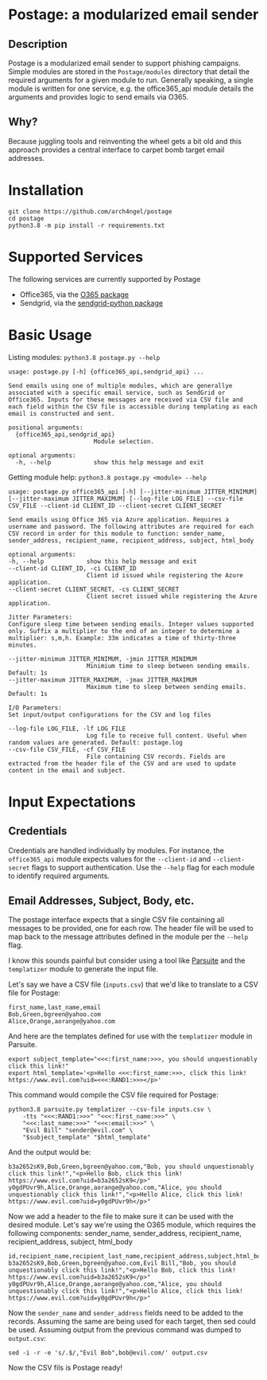 # Postage: a modularized email sender

## Description

Postage is a modularized email sender to support phishing campaigns. Simple modules
are stored in the `Postage/modules` directory that detail the required arguments
for a given module to run. Generally speaking, a single module is written for one
service, e.g. the office365_api module details the arguments and provides logic to
send emails via O365.

## Why?

Because juggling tools and reinventing the wheel gets a bit old and this approach
provides a central interface to carpet bomb target email addresses.

# Installation

```
git clone https://github.com/arch4ngel/postage
cd postage
python3.8 -m pip install -r requirements.txt
```

# Supported Services

The following services are currently supported by Postage

- Office365, via the [O365 package](https://pypi.org/project/O365/)
- Sendgrid, via the [sendgrid-python package](https://github.com/sendgrid/sendgrid-python)

# Basic Usage

Listing modules: `python3.8 postage.py --help`

```
usage: postage.py [-h] {office365_api,sendgrid_api} ...

Send emails using one of multiple modules, which are generallye associated with a specific email service, such as SendGrid or Office365. Inputs for these messages are received via CSV file and each field within the CSV file is accessible during templating as each email is constructed and sent.

positional arguments:
  {office365_api,sendgrid_api}
                        Module selection.

optional arguments:
  -h, --help            show this help message and exit
  ```
  
  Getting module help: `python3.8 postage.py <module> --help`
  
  ```
  usage: postage.py office365_api [-h] [--jitter-minimum JITTER_MINIMUM] [--jitter-maximum JITTER_MAXIMUM] [--log-file LOG_FILE] --csv-file CSV_FILE --client-id CLIENT_ID --client-secret CLIENT_SECRET

Send emails using Office 365 via Azure application. Requires a username and password. The following attributes are required for each CSV record in order for this module to function: sender_name, sender_address, recipient_name, recipient_address, subject, html_body

optional arguments:
  -h, --help            show this help message and exit
  --client-id CLIENT_ID, -ci CLIENT_ID
                        Client id issued while registering the Azure application.
  --client-secret CLIENT_SECRET, -cs CLIENT_SECRET
                        Client secret issued while registering the Azure application.

Jitter Parameters:
  Configure sleep time between sending emails. Integer values supported only. Suffix a multiplier to the end of an integer to determine a multiplier: s,m,h. Example: 33m indicates a time of thirty-three minutes.

  --jitter-minimum JITTER_MINIMUM, -jmin JITTER_MINIMUM
                        Minimium time to sleep between sending emails. Default: 1s
  --jitter-maximum JITTER_MAXIMUM, -jmax JITTER_MAXIMUM
                        Maximum time to sleep between sending emails. Default: 1s

I/O Parameters:
  Set input/output configurations for the CSV and log files

  --log-file LOG_FILE, -lf LOG_FILE
                        Log file to receive full content. Useful when random values are generated. Default: postage.log
  --csv-file CSV_FILE, -cf CSV_FILE
                        File containing CSV records. Fields are extracted from the header file of the CSV and are used to update content in the email and subject.
```

# Input Expectations

## Credentials

Credentials are handled individually by modules. For instance, the `office365_api`
module expects values for the `--client-id` and `--client-secret` flags to support
authentication. Use the `--help` flag for each module to identify required arguments.

## Email Addresses, Subject, Body, etc.

The postage interface expects that a single CSV file containing all messages to
be provided, one for each row. The header file will be used to map back to the
message attributes defined in the module per the `--help` flag.

I know this sounds painful but consider using a tool like
[Parsuite](https://github.com/arch4ngel/parsuite) and the `templatizer`
module to generate the input file.

Let's say we have a CSV file (`inputs.csv`) that we'd like to translate
to a CSV file for Postage:

```
first_name,last_name,email
Bob,Green,bgreen@yahoo.com
Alice,Orange,aorange@yahoo.com
```

And here are the templates defined for use with the `templatizer` module
in Parsuite.

```
export subject_template="<<<:first_name:>>>, you should unquestionably click this link!"
export html_template='<p>Hello <<<:first_name:>>>, click this link! https://www.evil.com?uid=<<<:RAND1:>>></p>'
```

This command would compile the CSV file required for Postage:

```
python3.8 parsuite.py templatizer --csv-file inputs.csv \
    -tts "<<<:RAND1:>>>" "<<<:first_name:>>>" \
    "<<<:last_name:>>>" "<<<:email:>>>" \
    "Evil Bill" "sender@evil.com" \
    "$subject_template" "$html_template"
```
And the output would be:

```
b3a2652sK9,Bob,Green,bgreen@yahoo.com,"Bob, you should unquestionably click this link!","<p>Hello Bob, click this link! https://www.evil.com?uid=b3a2652sK9</p>"
y0gdPUvr9h,Alice,Orange,aorange@yahoo.com,"Alice, you should unquestionably click this link!","<p>Hello Alice, click this link! https://www.evil.com?uid=y0gdPUvr9h</p>"
```

Now we add a header to the file to make sure it can be used with
the desired module. Let's say we're using the O365 module, which
requires the following components: sender_name, sender_address,
recipient_name, recipient_address, subject, html_body

```
id,recipient_name,recipient_last_name,recipient_address,subject,html_body,sender_name,sender_address
b3a2652sK9,Bob,Green,bgreen@yahoo.com,Evil Bill,"Bob, you should unquestionably click this link!","<p>Hello Bob, click this link! https://www.evil.com?uid=b3a2652sK9</p>"
y0gdPUvr9h,Alice,Orange,aorange@yahoo.com,"Alice, you should unquestionably click this link!","<p>Hello Alice, click this link! https://www.evil.com?uid=y0gdPUvr9h</p>"
```

Now the `sender_name` and `sender_address` fields need to be added
to the records. Assuming the same are being used for each target,
then sed could be used. Assuming output from the previous command
was dumped to `output.csv`:

```
sed -i -r -e 's/.$/,"Evil Bob",bob@evil.com/' output.csv
```

Now the CSV fils is Postage ready!
